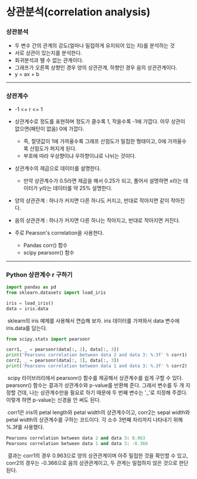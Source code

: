 # 상관분석(correlation analysis)



### 상관분석

- 두 변수 간의 관계의 강도(얼마나 밀접하게 유지되어 있는 지)를 분석하는 것
- 서로 상관이 있는지를 분석한다.
- 회귀분석과 뗄 수 없는 관계이다.
- 그래프가 오른쪽 상향인 경우 양의 상관관계, 하향인 경우 음의 상관관계이다.
- y = ax + b



---



### 상관계수

- -1 <= r <= 1
- 상관계수로 정도를 표현하며 정도가 클수록 1, 작을수록 -1에 가깝다. 아무 상관이 없으면(패턴이 없음) 0에 가깝다.
  - 즉, 절댓값이 1에 가까울수록 그래프 산점도가 밀접한 형태이고, 0에 가까울수록 산점도가 퍼지게 된다.
  - 부호에 따라 우상향이냐 우하향이냐로 나뉘는 것이다.

- 상관계수의 제곱으로 데이터를 설명한다.
  - 만약 상관계수가 0.5라면 제곱을 해서 0.25가 되고, 풀어서 설명하면 x라는 데이터가 y라는 데이터를 약 25% 설명한다.

- 양의 상관관계 : 하나가 커지면 다른 하나도 커지고, 반대로 작아지면 같이 작아진다.
- 음의 상관관계 : 하나가 커지면 다른 하나는 작아지고, 반대로 작아지면 커진다.
- 주로 Pearson's correlation을 사용한다.
  - Pandas corr() 함수
  - scipy pearsonr() 함수




---



### Python 상관계수 r 구하기

```python
import pandas as pd
from sklearn.datasets import load_iris

iris = load_iris()
data = iris.data
```

​	sklearn의 iris 예제를 사용해서 연습해 보자. iris 데이터를 가져와서 data 변수에 iris.data를 담는다.



```python
from scipy.stats import pearsonr

corr1, _ = pearsonr(data[:, 2], data[:, 3])
print('Pearsons correlation between data 2 and data 3: %.3f' % corr1)
corr2, _ = pearsonr(data[:, 1], data[:, 3])
print('Pearsons correlation between data 1 and data 3: %.3f' % corr2)
```

​	scipy 라이브러리에서 pearsonr() 함수를 제공해서 상관계수를 쉽게 구할 수 있다. pearsonr() 함수는 결과가 상관계수와 p-value를 반환해 준다. 그래서 변수를 두 개 지정할 건데, 나는 상관계수만을 필요로 하기 때문에 두 번째 변수는 '_'로 지정해 주겠다. 이렇게 하면 p-value는 신경을 안 써도 된다.

​	corr1은 iris의 petal length와 petal width의 상관계수이고, corr2는 sepal width와 petal width의 상관계수를 구하는 코드이다. 각 소수 3번째 자리까지 나타내기 위해 %.3f를 사용했다.



```python
Pearsons correlation between data 2 and data 3: 0.963
Pearsons correlation between data 1 and data 3: -0.366
```

​	결과는 corr1의 경우 0.963으로 양의 상관관계이며 아주 밀접한 것을 확인할 수 있고, corr2의 경우는 -0.366으로 음의 상관관계이고, 두 관계는 밀접하지 않은 것으로 판단된다.
